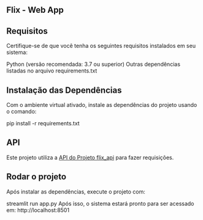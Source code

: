 **Flix - Web App**
---


**Requisitos**
---
Certifique-se de que você tenha os seguintes requisitos instalados em seu sistema:

Python (versão recomendada: 3.7 ou superior)
Outras dependências listadas no arquivo requirements.txt

**Instalação das Dependências**
---
Com o ambiente virtual ativado, instale as dependências do projeto usando o comando:

pip install -r requirements.txt

**API**
---
Este projeto utiliza a [API do Projeto flix_api](https://github.com/rugellioliveira/flix_api) para fazer requisições.

**Rodar o projeto**
---
Após instalar as dependências, execute o projeto com:

streamlit run app.py
Após isso, o sistema estará pronto para ser acessado em: http://localhost:8501
